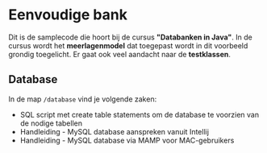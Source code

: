 # Eenvoudige bank
Dit is de samplecode die hoort bij de cursus **"Databanken in Java"**. In de cursus wordt het **meerlagenmodel** dat toegepast wordt in dit voorbeeld grondig toegelicht. Er gaat ook veel aandacht naar de **testklassen**.

## Database
In de map `/database` vind je volgende zaken:
- SQL script met create table statements om de database te voorzien van de nodige tabellen
- Handleiding - MySQL database aanspreken vanuit Intellij
- Handleiding - MySQL database via MAMP voor MAC-gebruikers


